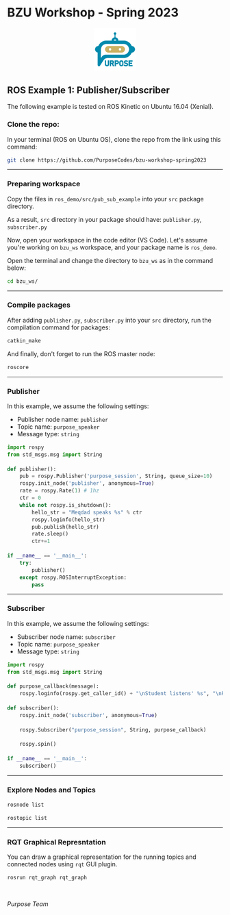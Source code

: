 # BZU Workshop - Spring 2023

<p align="center">
<picture>
  <img alt="Purpose Logo" src="../../purpose_logo.png" width="20%" hight="20%" >
</picture>
</p>

## ROS Example 1: Publisher/Subscriber

The following example is tested on ROS Kinetic on Ubuntu 16.04 (Xenial).

### Clone the repo:

In your terminal (ROS on Ubuntu OS), clone the repo from the link using this command:
```sh
git clone https://github.com/PurposeCodes/bzu-workshop-spring2023
```

------------

### Preparing workspace

Copy the files in `ros_demo/src/pub_sub_example` into your `src` package directory.

As a result, `src` directory in your package should have: `publisher.py`, `subscriber.py`

Now, open your workspace in the code editor (VS Code). Let's assume you're working on `bzu_ws` workspace, and your package name is `ros_demo`.

Open the terminal and change the directory to `bzu_ws` as in the command below:

```sh
cd bzu_ws/
```

------------

### Compile packages

After adding `publisher.py`, `subscriber.py` into your `src` directory, run the compilation command for packages:

```sh
catkin_make
```

And finally, don't forget to run the ROS master node:

```sh
roscore
```

------------

### Publisher

In this example, we assume the following settings:
- Publisher node name: `publisher`
- Topic name: `purpose_speaker`
- Message type: `string`

```python
import rospy
from std_msgs.msg import String

def publisher():
    pub = rospy.Publisher('purpose_session', String, queue_size=10)
    rospy.init_node('publisher', anonymous=True)
    rate = rospy.Rate(1) # 1hz
    ctr = 0
    while not rospy.is_shutdown():
        hello_str = "Meqdad speaks %s" % ctr
        rospy.loginfo(hello_str)
        pub.publish(hello_str)
        rate.sleep()
        ctr+=1

if __name__ == '__main__':
    try:
        publisher()
    except rospy.ROSInterruptException:
        pass
```

------------

### Subscriber

In this example, we assume the following settings:
- Subscriber node name: `subscriber`
- Topic name: `purpose_speaker`
- Message type: `string`

```python
import rospy
from std_msgs.msg import String

def purpose_callback(message):
    rospy.loginfo(rospy.get_caller_id() + "\nStudent listens' %s", "\nReceived message: " + message.data)
    
def subscriber():
    rospy.init_node('subscriber', anonymous=True)

    rospy.Subscriber("purpose_session", String, purpose_callback)

    rospy.spin()

if __name__ == '__main__':
    subscriber()
```

------------

### Explore Nodes and Topics

```sh
rosnode list
```

```sh
rostopic list
```

------------

### RQT Graphical Represntation

You can draw a graphical representation for the running topics and connected nodes using `rqt` GUI plugin.

```sh
rosrun rqt_graph rqt_graph
```


</br>


_Purpose Team_
